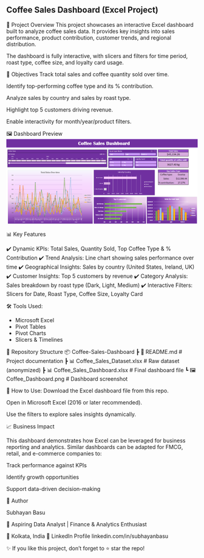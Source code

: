 ## Coffee Sales Dashboard (Excel Project)

📌 Project Overview
This project showcases an interactive Excel dashboard built to analyze coffee sales data.
It provides key insights into sales performance, product contribution, customer trends, and regional distribution.

The dashboard is fully interactive, with slicers and filters for time period, roast type, coffee size, and loyalty card usage.

🎯 Objectives
Track total sales and coffee quantity sold over time.

Identify top-performing coffee type and its % contribution.

Analyze sales by country and sales by roast type.

Highlight top 5 customers driving revenue.

Enable interactivity for month/year/product filters.

🖼️ Dashboard Preview
![Coffee Sales Dashboard](./Coffee_Dashboard.png)


📊 Key Features

✔️ Dynamic KPIs: Total Sales, Quantity Sold, Top Coffee Type & % Contribution
✔️ Trend Analysis: Line chart showing sales performance over time
✔️ Geographical Insights: Sales by country (United States, Ireland, UK)
✔️ Customer Insights: Top 5 customers by revenue
✔️ Category Analysis: Sales breakdown by roast type (Dark, Light, Medium)
✔️ Interactive Filters: Slicers for Date, Roast Type, Coffee Size, Loyalty Card

🛠️ Tools Used:
* Microsoft Excel
* Pivot Tables
* Pivot Charts
* Slicers & Timelines

📂 Repository Structure
📦 Coffee-Sales-Dashboard
 ┣ 📜 README.md              # Project documentation
 ┣ 📊 Coffee_Sales_Dataset.xlsx   # Raw dataset (anonymized)
 ┣ 📊 Coffee_Sales_Dashboard.xlsx # Final dashboard file
 ┗ 🖼️ Coffee_Dashboard.png    # Dashboard screenshot

🚀 How to Use:
Download the Excel dashboard file from this repo.

Open in Microsoft Excel (2016 or later recommended).

Use the filters to explore sales insights dynamically.

📈 Business Impact

This dashboard demonstrates how Excel can be leveraged for business reporting and analytics.
Similar dashboards can be adapted for FMCG, retail, and e-commerce companies to:

Track performance against KPIs

Identify growth opportunities

Support data-driven decision-making



👤 Author

Subhayan Basu

💼 Aspiring Data Analyst | Finance & Analytics Enthusiast

📍 Kolkata, India
🔗 LinkedIn Profile
   linkedin.com/in/subhayanbasu

✨ If you like this project, don’t forget to ⭐ star the repo!
